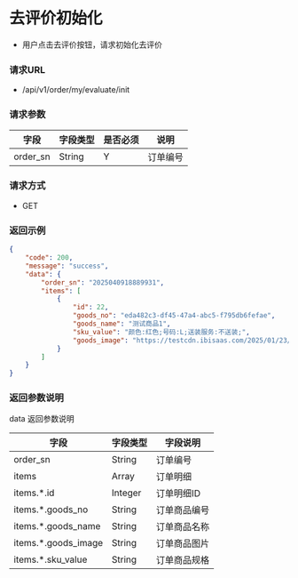 # 去评价初始化

* 用户点击去评价按钮，请求初始化去评价

### 请求URL

* /api/v1/order/my/evaluate/init

### 请求参数

| 字段       | 字段类型   | 是否必须 | 说明   |
|----------|--------|------|------|
| order_sn | String | Y    | 订单编号 |

### 请求方式
* GET

### 返回示例

```json
{
    "code": 200,
    "message": "success",
    "data": {
        "order_sn": "2025040918889931",
        "items": [
            {
                "id": 22,
                "goods_no": "eda482c3-df45-47a4-abc5-f795db6fefae",
                "goods_name": "测试商品1",
                "sku_value": "颜色:红色;号码:L;送装服务:不送装;",
                "goods_image": "https://testcdn.ibisaas.com/2025/01/23/NEF7tKfku7VJd9LQzcJExEdLp3PWpdzHP6yuBF7Q.png"
            }
        ]
    }
}
```

### 返回参数说明

data 返回参数说明

| 字段                  | 字段类型    | 字段说明   |
|---------------------|---------|--------|
| order_sn            | String  | 订单编号   |
| items               | Array   | 订单明细   |
| items.*.id          | Integer | 订单明细ID |
| items.*.goods_no    | String  | 订单商品编号 |
| items.*.goods_name  | String  | 订单商品名称 |
| items.*.goods_image | String  | 订单商品图片 |
| items.*.sku_value   | String  | 订单商品规格 |
